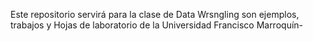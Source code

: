 Este repositorio servirá para la clase de Data Wrsngling son ejemplos, trabajos y Hojas de laboratorio de la Universidad Francisco Marroquín-
